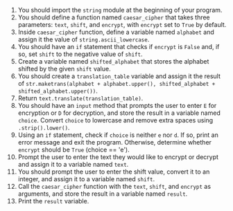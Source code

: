 1. You should import the `string` module at the beginning of your program.
2. You should define a function named `caesar_cipher` that takes three parameters: `text`, `shift`, and `encrypt`, with `encrypt` set to `True` by default.
3. Inside `caesar_cipher` function, define a variable named `alphabet` and assign it the value of `string.ascii_lowercase`.
4. You should have an `if` statement that checks if `encrypt` is `False` and, if so, set `shift` to the negative value of `shift`.
5. Create a variable named `shifted_alphabet` that stores the alphabet shifted by the given `shift` value.
6. You should create a `translation_table` variable and assign it the result of `str.maketrans(alphabet + alphabet.upper(), shifted_alphabet + shifted_alphabet.upper())`.
7. Return `text.translate(translation_table)`.
8. You should have an `input` method that prompts the user to enter `E` for encryption or `D` for decryption, and store the result in a variable named `choice`. Convert `choice` to lowercase and remove extra spaces using `.strip().lower()`.
9. Using an `if` statement, check if `choice` is neither `e` nor `d`. If so, print an error message and exit the program. Otherwise, determine whether `encrypt` should be `True` (choice == 'e').
10. Prompt the user to enter the text they would like to encrypt or decrypt and assign it to a variable named `text`.
11. You should prompt the user to enter the shift value, convert it to an integer, and assign it to a variable named `shift`.
12. Call the `caesar_cipher` function with the `text`, `shift`, and `encrypt` as arguments, and store the result in a variable named `result`.
13. Print the `result` variable.
